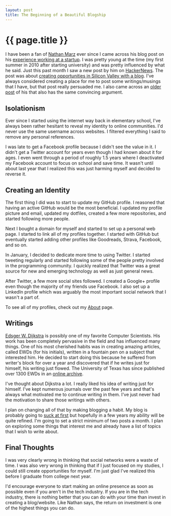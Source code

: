 ```yaml
---
layout: post
title: The Beginning of a Beautiful Blogship
---
```


{{ page.title }}
================

I have been a fan of [Nathan Marz][nmarz] ever since I came across his blog post
on his [experience working at a startup][experience]. I was pretty young at the
time (my first summer in 2010 after starting university) and was pretty influenced by
what he said. Just this past month I saw a new post by him on [HackerNews][hn].
The post was about [creating opportunities in Silicon Valley with a
blog][breaking]. I've always considered creating a place for me to post some
writings/musings that I have, but that post really persuaded me. I also came
across an [older post][youshould] of his that also has the same convincing
argument.

Isolationism
------------

Ever since I started using the internet way back in elementary school, I've
always been rather hesitant to reveal my identity to online communities. I'd
never use the same username across websites. I filtered everything I said to
remove any personal references.

I was late to get a Facebook profile because I didn't see the value in it. I
didn't get a Twitter account for years even though I had known about it for
ages. I even went through a period of roughly 1.5 years where I deactivated my
Facebook account to focus on school and save time.  It wasn't until about last
year that I realized this was just harming myself and decided to reverse it.

Creating an Identity
--------------------

The first thing I did was to start to update my GitHub profile. I reasoned that
having an active GitHub would be the most beneficial. I updated my profile
picture and email, updated my dotfiles, created a few more repositories, and
started following more people.

Next I bought a domain for myself and started to set up a personal web page. I
started to link all of my profiles together. I started with GitHub but
eventually started adding other profiles like Goodreads, Strava, Facebook, and
so on.

In January, I decided to dedicate more time to using Twitter. I started tweeting
regularly and started following some of the people pretty involved in the
programming community. I quickly realized that Twitter was a great source for
new and emerging technology as well as just general news.

After Twitter, a few more social sites followed. I created a Google+ profile
even though the majority of my friends use Facebook. I also set up a LinkedIn
profile which was arguably the most important social network that I wasn't a
part of.

To see all of my profiles, check out my [About][about] page.

Writings
--------

[Edsger W. Dijkstra][dijkstra] is possibly one of my favorite Computer Scientists.
His work has been completely pervasive in the field and has influenced many
things. One of his most cherished habits was in creating amazing articles,
called EWDs (for his initials), written in a fountain pen on a subject that
interested him. He decided to start doing this because he suffered from writer's
block for over a year and discovered that if he writes just for himself, his
writing just flowed.  The University of Texas has since published over 1300 EWDs
in an [online archive][ewds].

I've thought about Dijkstra a lot. I really liked his idea of writing just for
himself. I've kept numerous journals over the past few years and that's always
what motivated me to continue writing in them. I've just never had the
motivation to share those writings with others.

I plan on changing all of that by making blogging a habit. My blog is probably
going to [suck at first][ira] but hopefully in a few years my ability will be
quite refined. I'm going to set a strict minimum of two posts a month. I plan on
exploring some things that interest me and already have a list of topics that I
wish to write about.

Final Thoughts
--------------

I was very clearly wrong in thinking that social networks were a waste of time.
I was also very wrong in thinking that if I just focused on my studies, I could
still create opportunities for myself. I'm just glad I've realized this before I
graduate from college next year.

I'd encourage everyone to start making an online presence as soon as possible
even if you aren't in the tech industry. If you are in the tech industry, there
is nothing better that you can do with your time than invest in creating a
blog/website. Like Nathan says, the return on investment is one of the highest
things you can do.

[nmarz]: https://twitter.com/nathanmarz
[experience]: http://nathanmarz.com/blog/my-experience-as-the-first-employee-of-a-y-combinator-startu.html
[hn]: http://news.ycombinator.com
[breaking]: http://nathanmarz.com/blog/break-into-silicon-valley-with-a-blog-1.html
[youshould]: http://nathanmarz.com/blog/you-should-blog-even-if-you-have-no-readers.html
[ewds]: http://www.cs.utexas.edu/users/EWD/
[ira]: http://vimeo.com/24715531
[dijkstra]: http://en.wikipedia.org/wiki/Edsger_W._Dijkstra
[about]: /about/
